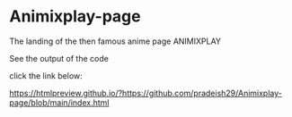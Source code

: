 # Animixplay-page
The landing of the then famous anime page ANIMIXPLAY 

See the output of the code

click the link below:

https://htmlpreview.github.io/?https://github.com/pradeish29/Animixplay-page/blob/main/index.html
